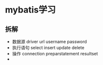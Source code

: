 # mybatis学习

## 拆解

* 数据源   driver url  username password
* 执行语句 select insert update delete
* 操作 connection preparstatement resultset
* 